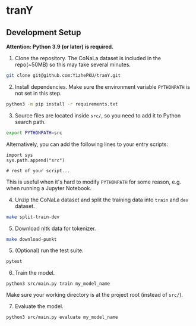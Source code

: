 # tranY

## Development Setup

**Attention: Python 3.9 (or later) is required.**

1. Clone the repository. The CoNaLa dataset is included in the repo(~50MB) so this may take several minutes.

```bash
git clone git@github.com:YizhePKU/tranY.git
```

2. Install dependencies. Make sure the environment variable `PYTHONPATH` is not set in this step.

```bash
python3 -m pip install -r requirements.txt
```

3. Source files are located inside `src/`, so you need to add it to Python search path.

```bash
export PYTHONPATH=src
```
 
 Alternatively, you can add the following lines to your entry scripts:
 
```python3
import sys
sys.path.append("src")

# rest of your script...
```

 This is useful when it's hard to modify `PYTHONPATH` for some reason, e.g. when running a Jupyter Notebook.

4. Unzip the CoNaLa dataset and split the training data into `train` and `dev` dataset.

```bash
make split-train-dev
```

5. Download nltk data for tokenizer.

```bash
make download-punkt
```

5. (Optional) run the test suite.

```bash
pytest
```

6. Train the model.

```
python3 src/main.py train my_model_name
```

 Make sure your working directory is at the project root (instead of `src/`).

7. Evaluate the model.

```
python3 src/main.py evaluate my_model_name
```